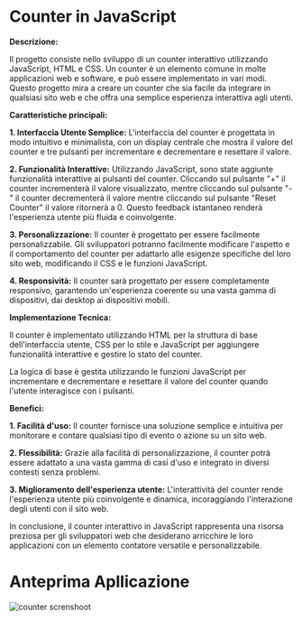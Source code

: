 # Counter in JavaScript
**Descrizione:**

Il progetto consiste nello sviluppo di un counter interattivo utilizzando JavaScript, HTML e CSS. Un counter è un elemento comune in molte applicazioni web e software, e può essere implementato in vari modi. Questo progetto mira a creare un counter che sia facile da integrare in qualsiasi sito web e che offra una semplice esperienza interattiva agli utenti.

**Caratteristiche principali:**

**1. Interfaccia Utente Semplice:** L'interfaccia del counter è progettata in modo intuitivo e minimalista, con un display centrale che mostra il valore del counter e tre pulsanti per incrementare e decrementare e resettare il valore.

**2. Funzionalità Interattive:** Utilizzando JavaScript, sono state aggiunte funzionalità interattive ai pulsanti del counter. Cliccando sul pulsante "+" il counter incrementerà il valore visualizzato, mentre cliccando sul pulsante "-" il counter decrementerà il valore mentre cliccando sul pulsante "Reset Counter" il valore ritornerà a 0. Questo feedback istantaneo renderà l'esperienza utente più fluida e coinvolgente.

**3. Personalizzazione:** Il counter è progettato per essere facilmente personalizzabile. Gli sviluppatori potranno facilmente modificare l'aspetto e il comportamento del counter per adattarlo alle esigenze specifiche del loro sito web, modificando il CSS e le funzioni JavaScript.

**4. Responsività:** Il counter sarà progettato per essere completamente responsivo, garantendo un'esperienza coerente su una vasta gamma di dispositivi, dai desktop ai dispositivi mobili.


**Implementazione Tecnica:**

Il counter è implementato utilizzando HTML per la struttura di base dell'interfaccia utente, CSS per lo stile e JavaScript per aggiungere funzionalità interattive e gestire lo stato del counter.

La logica di base è gestita utilizzando le funzioni JavaScript per incrementare e decrementare e resettare il valore del counter quando l'utente interagisce con i pulsanti.

**Benefici:**

**1. Facilità d'uso:** Il counter fornisce una soluzione semplice e intuitiva per monitorare e contare qualsiasi tipo di evento o azione su un sito web.

**2. Flessibilità:** Grazie alla facilità di personalizzazione, il counter potrà essere adattato a una vasta gamma di casi d'uso e integrato in diversi contesti senza problemi.

**3.
Miglioramento dell'esperienza utente:** L'interattività del counter rende l'esperienza utente più coinvolgente e dinamica, incoraggiando l'interazione degli utenti con il sito web.

In conclusione, il counter interattivo in JavaScript rappresenta una risorsa preziosa per gli sviluppatori web che desiderano arricchire le loro applicazioni con un elemento contatore versatile e personalizzabile.

# Anteprima Apllicazione
![counter screnshoot](https://github.com/enricocairo03/counter-application/assets/128790003/13122286-1ff5-43dd-a2d7-e7e6a443839a)
